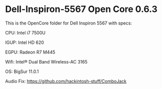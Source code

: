# Dell-Inspiron-5567 Open Core 0.6.3


This is the OpenCore folder for Dell Inspiron 5567 with specs:

CPU: Intel i7 7500U

IGUP: Intel HD 620

EGPU: Radeon R7 M445

Wifi: Intel® Dual Band Wireless-AC 3165 

OS: BigSur 11.0.1






Audio Fix: https://github.com/hackintosh-stuff/ComboJack


